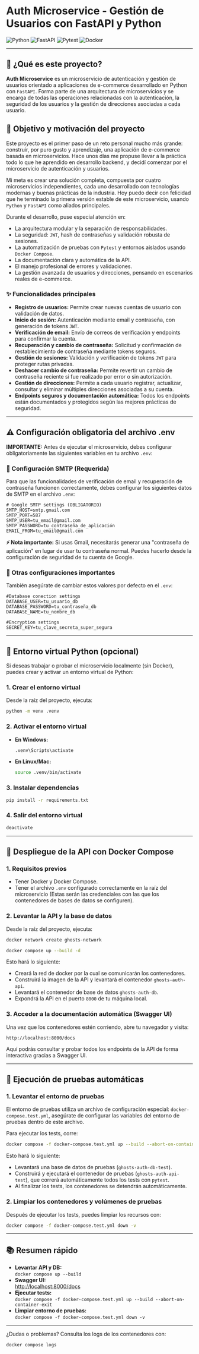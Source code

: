 # Auth Microservice - Gestión de Usuarios con FastAPI y Python

![Python](https://img.shields.io/badge/Python-3776AB?style=for-the-badge&logo=python&logoColor=white) ![FastAPI](https://img.shields.io/badge/FastAPI-009688?style=for-the-badge&logo=fastapi&logoColor=white) ![Pytest](https://img.shields.io/badge/Pytest-0A9EDC?style=for-the-badge&logo=pytest&logoColor=white) ![Docker](https://img.shields.io/badge/Docker-2496ED?style=for-the-badge&logo=docker&logoColor=white)

---

## 📖 ¿Qué es este proyecto?

**Auth Microservice** es un microservicio de autenticación y gestión de usuarios orientado a aplicaciones de e-commerce desarrollado en Python con `FastAPI`. Forma parte de una arquitectura de microservicios y se encarga de todas las operaciones relacionadas con la autenticación, la seguridad de los usuarios y la gestión de direcciones asociadas a cada usuario.

## 🎯 Objetivo y motivación del proyecto

Este proyecto es el primer paso de un reto personal mucho más grande: construir, por puro gusto y aprendizaje, una aplicación de e-commerce basada en microservicios. Hace unos días me propuse llevar a la práctica todo lo que he aprendido en desarrollo backend, y decidí comenzar por el microservicio de autenticación y usuarios.

Mi meta es crear una solución completa, compuesta por cuatro microservicios independientes, cada uno desarrollado con tecnologías modernas y buenas prácticas de la industria. Hoy puedo decir con felicidad que he terminado la primera versión estable de este microservicio, usando `Python` y `FastAPI` como aliados principales.

Durante el desarrollo, puse especial atención en:
-   La arquitectura modular y la separación de responsabilidades.
-   La seguridad: `JWT`, hash de contraseñas y validación robusta de sesiones.
-   La automatización de pruebas con `Pytest` y entornos aislados usando `Docker Compose`.
-   La documentación clara y automática de la API.
-   El manejo profesional de errores y validaciones.
-   La gestión avanzada de usuarios y direcciones, pensando en escenarios reales de e-commerce.

### ✨ Funcionalidades principales

-   **Registro de usuarios:** Permite crear nuevas cuentas de usuario con validación de datos.
-   **Inicio de sesión:** Autenticación mediante email y contraseña, con generación de tokens `JWT`.
-   **Verificación de email:** Envío de correos de verificación y endpoints para confirmar la cuenta.
-   **Recuperación y cambio de contraseña:** Solicitud y confirmación de restablecimiento de contraseña mediante tokens seguros.
-   **Gestión de sesiones:** Validación y verificación de tokens `JWT` para proteger rutas privadas.
-   **Deshacer cambio de contraseña:** Permite revertir un cambio de contraseña reciente si fue realizado por error o sin autorización.
-   **Gestión de direcciones:** Permite a cada usuario registrar, actualizar, consultar y eliminar múltiples direcciones asociadas a su cuenta.
-   **Endpoints seguros y documentación automática:** Todos los endpoints están documentados y protegidos según las mejores prácticas de seguridad.

---

## ⚠️ Configuración obligatoria del archivo .env

**IMPORTANTE:** Antes de ejecutar el microservicio, debes configurar obligatoriamente las siguientes variables en tu archivo `.env`:

### 📧 Configuración SMTP (Requerida)

Para que las funcionalidades de verificación de email y recuperación de contraseña funcionen correctamente, debes configurar los siguientes datos de SMTP en el archivo `.env`:

```properties
# Google SMTP settings (OBLIGATORIO)
SMTP_HOST=smtp.gmail.com
SMTP_PORT=587
SMTP_USER=tu_email@gmail.com
SMTP_PASSWORD=tu_contraseña_de_aplicación
EMAIL_FROM=tu_email@gmail.com
```

**⚡ Nota importante:** Si usas Gmail, necesitarás generar una "contraseña de aplicación" en lugar de usar tu contraseña normal. Puedes hacerlo desde la configuración de seguridad de tu cuenta de Google.

### 🔐 Otras configuraciones importantes

También asegúrate de cambiar estos valores por defecto en el `.env`:

```properties
#Database conection settings
DATABASE_USER=tu_usuario_db
DATABASE_PASSWORD=tu_contraseña_db
DATABASE_NAME=tu_nombre_db

#Encryption settings
SECRET_KEY=tu_clave_secreta_super_segura
```

---

## 🐍 Entorno virtual Python (opcional)

Si deseas trabajar o probar el microservicio localmente (sin Docker), puedes crear y activar un entorno virtual de Python:

### 1. Crear el entorno virtual

Desde la raíz del proyecto, ejecuta:

```sh
python -m venv .venv
```

### 2. Activar el entorno virtual

-   **En Windows:**
    ```sh
    .venv\Scripts\activate
    ```
-   **En Linux/Mac:**
    ```sh
    source .venv/bin/activate
    ```

### 3. Instalar dependencias

```sh
pip install -r requirements.txt
```

### 4. Salir del entorno virtual

```sh
deactivate
```

---

## 🚀 Despliegue de la API con Docker Compose

### 1. Requisitos previos

-   Tener Docker y Docker Compose.
-   Tener el archivo `.env` configurado correctamente en la raíz del microservicio (Estas serán las credenciales con las que los contenedores de bases de datos se configuren).

### 2. Levantar la API y la base de datos

Desde la raíz del proyecto, ejecuta:
```sh
docker network create ghosts-network
```

```sh
docker compose up --build -d
```

Esto hará lo siguiente:
-   Creará la red de docker por la cual se comunicarán los contenedores.
-   Construirá la imagen de la API y levantará el contenedor `ghosts-auth-api`.
-   Levantará el contenedor de base de datos `ghosts-auth-db`.
-   Expondrá la API en el puerto `8000` de tu máquina local.

### 3. Acceder a la documentación automática (Swagger UI)

Una vez que los contenedores estén corriendo, abre tu navegador y visita:

```
http://localhost:8000/docs
```

Aquí podrás consultar y probar todos los endpoints de la API de forma interactiva gracias a Swagger UI.

---

## 🧪 Ejecución de pruebas automáticas

### 1. Levantar el entorno de pruebas

El entorno de pruebas utiliza un archivo de configuración especial: `docker-compose.test.yml`, asegúrate de configurar las variables del entorno de pruebas dentro de este archivo.

Para ejecutar los tests, corre:

```sh
docker compose -f docker-compose.test.yml up --build --abort-on-container-exit
```

Esto hará lo siguiente:
-   Levantará una base de datos de pruebas (`ghosts-auth-db-test`).
-   Construirá y ejecutará el contenedor de pruebas (`ghosts-auth-api-test`), que correrá automáticamente todos los tests con `pytest`.
-   Al finalizar los tests, los contenedores se detendrán automáticamente.

### 2. Limpiar los contenedores y volúmenes de pruebas

Después de ejecutar los tests, puedes limpiar los recursos con:

```sh
docker compose -f docker-compose.test.yml down -v
```

---

## 📚 Resumen rápido

-   **Levantar API y DB:**  
    `docker compose up --build`
-   **Swagger UI:**  
    [http://localhost:8000/docs](http://localhost:8000/docs)
-   **Ejecutar tests:**  
    `docker compose -f docker-compose.test.yml up --build --abort-on-container-exit`
-   **Limpiar entorno de pruebas:**  
    `docker compose -f docker-compose.test.yml down -v`

---

¿Dudas o problemas? Consulta los logs de los contenedores con:

```sh
docker compose logs
```
